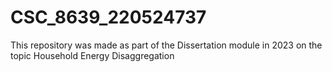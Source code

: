 # CSC_8639_220524737
This repository was made as part of the Dissertation module in 2023 on the topic Household Energy Disaggregation

